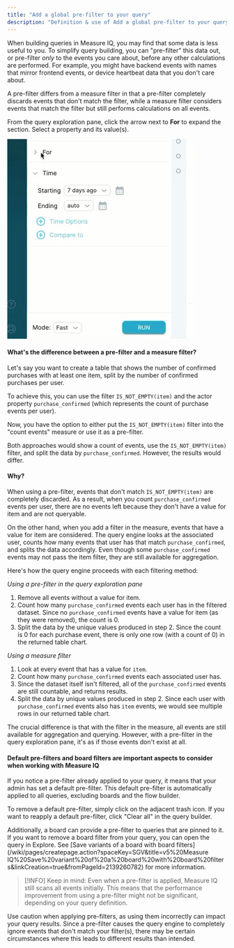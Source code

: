 ```yaml
---
title: "Add a global pre-filter to your query"
description: "Definition & use of Add a global pre-filter to your query"
---
```


When building queries in Measure IQ, you may find that some data is less useful to you. To simplify query building, you can "pre-filter" this data out, or pre-filter _only_ to the events you care about, before any other calculations are performed. For example, you might have backend events with names that mirror frontend events, or device heartbeat data that you don't care about.

A pre-filter differs from a measure filter in that a pre-filter completely discards events that don't match the filter, while a measure filter considers events that match the filter but still performs calculations on all events.

From the query exploration pane, click the arrow next to **For** to expand the section. Select a property and its value(s).

![](<./attachments/2023-05-24_12-15-43%20(1).webp>)

#### What's the difference between a pre-filter and a measure filter?

Let's say you want to create a table that shows the number of confirmed purchases with at least one item, split by the number of confirmed purchases per user.

To achieve this, you can use the filter `IS_NOT_EMPTY(item)` and the actor property `purchase_confirmed` (which represents the count of purchase events per user).

Now, you have the option to either put the `IS_NOT_EMPTY(item)` filter into the "count events" measure or use it as a pre-filter.

Both approaches would show a count of events, use the `IS_NOT_EMPTY(item)` filter, and split the data by `purchase_confirmed`. However, the results would differ.

#### **Why?**

When using a pre-filter, events that don't match `IS_NOT_EMPTY(item)` are completely discarded. As a result, when you count `purchase_confirmed` events per user, there are no events left because they don't have a value for item and are not queryable.

On the other hand, when you add a filter in the measure, events that have a value for item are considered. The query engine looks at the associated user, counts how many events that user has that match `purchase_confirmed`, and splits the data accordingly. Even though some `purchase_confirmed` events may not pass the item filter, they are still available for aggregation.

Here's how the query engine proceeds with each filtering method:

_Using a pre-filter in the query exploration pane_

1. Remove all events without a value for item.
2. Count how many `purchase_confirmed` events each user has in the filtered dataset. Since no `purchase_confirmed` events have a value for item (as they were removed), the count is 0.
3. Split the data by the unique values produced in step 2. Since the count is 0 for each purchase event, there is only one row (with a count of 0) in the returned table chart.

_Using a measure filter_

1. Look at every event that has a value for `item`.
2. Count how many `purchase_confirmed` events each associated user has.
3. Since the dataset itself isn't filtered, all of the `purchase_confirmed` events are still countable, and returns results.
4. Split the data by unique values produced in step 2. Since each user with `purchase_confirmed` events also has `item` events, we would see multiple rows in our returned table chart.

The crucial difference is that with the filter in the measure, all events are still available for aggregation and querying. However, with a pre-filter in the query exploration pane, it's as if those events don't exist at all.

#### Default pre-filters and board filters are important aspects to consider when working with Measure IQ

If you notice a pre-filter already applied to your query, it means that your admin has set a default pre-filter. This default pre-filter is automatically applied to all queries, excluding boards and the flow builder.

To remove a default pre-filter, simply click on the adjacent trash icon. If you want to reapply a default pre-filter, click "Clear all" in the query builder.

Additionally, a board can provide a pre-filter to queries that are pinned to it. If you want to remove a board filter from your query, you can open the query in Explore. See [Save variants of a board with board filters](/wiki/pages/createpage.action?spaceKey=SGV&title=v5%20Measure IQ%20Save%20variant%20of%20a%20board%20with%20board%20filters&linkCreation=true&fromPageId=2139260782) for more information.

> [!INFO]
> Keep in mind: Even when a pre-filter is applied, Measure IQ still scans all events initially. This means that the performance improvement from using a pre-filter might not be significant, depending on your query definition.

Use caution when applying pre-filters, as using them incorrectly can impact your query results. Since a pre-filter causes the query engine to completely ignore events that don't match your filter(s), there may be certain circumstances where this leads to different results than intended.
